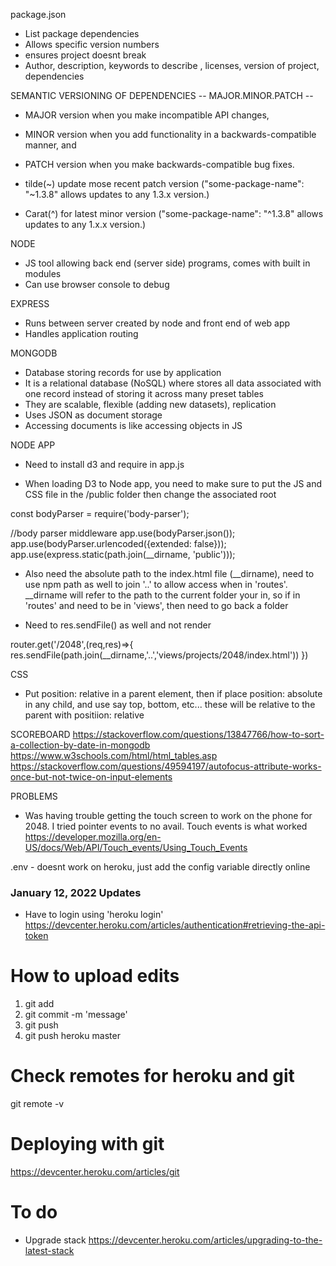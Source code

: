 package.json
- List package dependencies
- Allows specific version numbers
- ensures project doesnt break
- Author, description, keywords to describe , licenses, version of project, dependencies

SEMANTIC VERSIONING OF DEPENDENCIES
-- MAJOR.MINOR.PATCH --
- MAJOR version when you make incompatible API changes,
- MINOR version when you add functionality in a backwards-compatible manner, and
- PATCH version when you make backwards-compatible bug fixes.

- tilde(~) update mose recent patch version ("some-package-name": "~1.3.8" allows updates to any 1.3.x version.)

- Carat(^) for latest minor version ("some-package-name": "^1.3.8" allows updates to any 1.x.x version.)

NODE
- JS tool allowing back end (server side) programs, comes with built in modules
- Can use browser console to debug

EXPRESS
- Runs between server created by node and front end of web app
- Handles application routing

MONGODB
- Database storing records for use by application
- It is a relational database (NoSQL) where stores all data associated with one record instead of storing it across many preset tables
- They are scalable, flexible (adding new datasets), replication
- Uses JSON as document storage
- Accessing documents is like accessing objects in JS


NODE APP
- Need to install d3 and require in app.js
<!-- https://stackoverflow.com/questions/9948350/how-to-use-d3-in-node-js-properly -->
- When loading D3 to Node app, you need to make sure to put the JS and CSS file in the /public folder then change the associated root
<!-- Robert Macneils answer
https://teamtreehouse.com/community/cant-get-the-css-to-load-in-the-nodejs-server -->
  const bodyParser = require('body-parser');

  //body parser middleware
  app.use(bodyParser.json());
  app.use(bodyParser.urlencoded({extended: false}));
  app.use(express.static(path.join(__dirname, 'public')));

- Also need the absolute path to the index.html file (__dirname), need to use npm path as well to join '..' to allow access when in 'routes'. __dirname will refer to the path to the current folder your in, so if in 'routes' and need to be in 'views', then need to go back a folder
<!-- https://stackoverflow.com/questions/18088034/how-to-go-up-using-dirname-in-the-folder-hierarchy/18088133 -->
- Need to res.sendFile() as well and not render 

router.get('/2048',(req,res)=>{
    res.sendFile(path.join(__dirname,'..','views/projects/2048/index.html'))
})

CSS
- Put position: relative in a parent element, then if place position: absolute in any child, and use say top, bottom, etc... these will be relative to the parent with positiion: relative

SCOREBOARD
https://stackoverflow.com/questions/13847766/how-to-sort-a-collection-by-date-in-mongodb
https://www.w3schools.com/html/html_tables.asp
https://stackoverflow.com/questions/49594197/autofocus-attribute-works-once-but-not-twice-on-input-elements

PROBLEMS
- Was having trouble getting the touch screen to work on the phone for 2048. I tried pointer events to no avail. Touch events is what worked 
https://developer.mozilla.org/en-US/docs/Web/API/Touch_events/Using_Touch_Events

.env - doesnt work on heroku, just add the config variable directly online

### January 12, 2022 Updates
- Have to login using 'heroku login' 
https://devcenter.heroku.com/articles/authentication#retrieving-the-api-token

# How to upload edits
1) git add 
2) git commit -m 'message'
3) git push
4) git push heroku master

# Check remotes for heroku and git
git remote -v

# Deploying with git 
https://devcenter.heroku.com/articles/git

# To do
- Upgrade stack
https://devcenter.heroku.com/articles/upgrading-to-the-latest-stack

